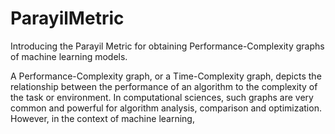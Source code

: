 # ParayilMetric
Introducing the Parayil Metric for obtaining Performance-Complexity graphs of machine learning models.

A Performance-Complexity graph, or a Time-Complexity graph, depicts the relationship between the performance of an algorithm to the complexity of the task or environment.
In computational sciences, such graphs are very common and powerful for algorithm analysis, comparison and optimization.
However, in the context of machine learning,

